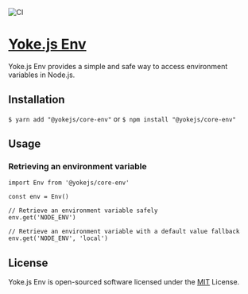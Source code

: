 ![CI](https://github.com/yokejs/core-env/workflows/CI/badge.svg)

# [Yoke.js Env](https://github.com/yokejs/core-env)

Yoke.js Env provides a simple and safe way to access environment variables
in Node.js.

## Installation

`$ yarn add "@yokejs/core-env"`
or
`$ npm install "@yokejs/core-env"`

## Usage

### Retrieving an environment variable

```
import Env from '@yokejs/core-env'

const env = Env()

// Retrieve an environment variable safely
env.get('NODE_ENV')

// Retrieve an environment variable with a default value fallback
env.get('NODE_ENV', 'local')
```

## License

Yoke.js Env is open-sourced software licensed under the
[MIT](https://opensource.org/licenses/MIT) License.
